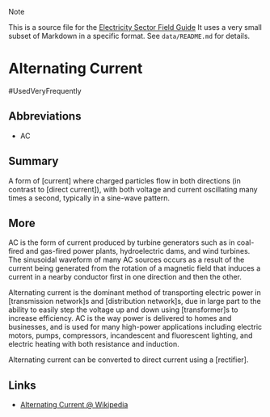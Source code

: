 > [!NOTE] 
> This is a source file for the [Electricity Sector Field Guide](https://grahamlea.github.io/Electricity-Sector-Field-Guide/)
> It uses a very small subset of Markdown in a specific format.
> See `data/README.md` for details.

# Alternating Current
#UsedVeryFrequently

## Abbreviations
- AC


## Summary

A form of [current] where charged particles flow in both directions (in contrast to [direct current]),
with both voltage and current oscillating many times a second, typically in a sine-wave pattern.


## More

AC is the form of current produced by turbine generators such as in coal-fired and gas-fired power plants,
hydroelectric dams, and wind turbines.
The sinusoidal waveform of many AC sources occurs as a result of the current being generated from the rotation
of a magnetic field that induces a current in a nearby conductor first in one direction and then the other.

Alternating current is the dominant method of transporting electric power in [transmission network]s and
[distribution network]s, due in large part to the ability to easily step the voltage up and down using
[transformer]s to increase efficiency.
AC is the way power is delivered to homes and businesses, and is used for many high-power applications
including electric motors, pumps, compressors, incandescent and fluorescent lighting, and electric heating
with both resistance and induction.

Alternating current can be converted to direct current using a [rectifier].


## Links
- [Alternating Current @ Wikipedia](https://en.wikipedia.org/wiki/Alternating_current)

